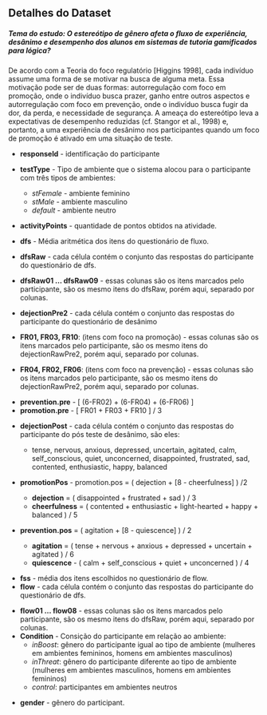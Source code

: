 ## Detalhes do Dataset

##### Tema do estudo: O estereótipo de gênero afeta o fluxo de experiência, desânimo e desempenho dos alunos em sistemas de tutoria gamificados para lógica?

De acordo com a Teoria do foco regulatório [Higgins 1998], cada indivíduo assume uma forma de se motivar na busca de alguma meta. Essa motivação pode ser de duas formas: autorregulação com foco em promoção, onde o indivíduo busca prazer, ganho entre outros aspectos e autorregulação com foco em prevenção, onde o indivíduo busca fugir da dor, da perda, e necessidade de segurança. 
A ameaça do estereótipo leva a expectativas de desempenho reduzidas (cf. Stangor et al., 1998) e, portanto, a uma experiência de desânimo nos participantes quando um foco de promoção é ativado em uma situação de teste.

-   **responseId** - identificação do participante
    
-   **testType** - Tipo de ambiente que o sistema alocou para o participante com três tipos de ambientes:
	-   *stFemale* - ambiente feminino
	-   *stMale* - ambiente masculino
	-   *default* - ambiente neutro
    
-   **activityPoints** - quantidade de pontos obtidos na atividade.
    
-   **dfs** - Média aritmética dos itens do questionário de fluxo.
    
-   **dfsRaw** - cada célula contém o conjunto das respostas do participante do questionário de dfs.
    
-   **dfsRaw01 … dfsRaw09** - essas colunas são os itens marcados pelo participante, são os mesmo itens do dfsRaw, porém aqui, separado por colunas.
    
-   **dejectionPre2** - cada célula contém o conjunto das respostas do participante do questionário de desânimo
    
-   **FR01, FR03, FR10**: (itens com foco na promoção) - essas colunas são os itens marcados pelo participante, são os mesmo itens do dejectionRawPre2, porém aqui, separado por colunas.
   -   **FR04, FR02, FR06**: (itens com foco na prevenção) - essas colunas são os itens marcados pelo participante, são os mesmo itens do dejectionRawPre2, porém aqui, separado por colunas.
* **prevention.pre** - [ (6-FR02) + (6-FR04) + (6-FR06) ]
* **promotion.pre** - [ FR01 + FR03 + FR10 ] / 3 

-   **dejectionPost** - cada célula contém o conjunto das respostas do participante do pós teste de desânimo, são eles:
	* tense, nervous, anxious, depressed, uncertain, agitated, calm, self_conscious, quiet, unconcerned, disappointed, frustrated, sad, contented, enthusiastic, happy, balanced
    
-   **promotionPos** - promotion.pos = ( dejection + [8 - cheerfulness] ) /2
	 -   **dejection** = ( disappointed + frustrated + sad ) / 3
	   * **cheerfulness** = ( contented + enthusiastic + light-hearted + happy + balanced ) / 5
  
-   **prevention.pos** = ( agitation + [8 - quiescence] ) / 2
    
	* **agitation** = ( tense + nervous + anxious + depressed + uncertain + agitated ) / 6
	* **quiescence** - ( calm + self_conscious + quiet + unconcerned ) / 4
* **fss** - média dos itens escolhidos no questionário de flow.
*  **flow** - cada célula contém o conjunto das respostas do participante do questionário de dfs.
    
-   **flow01 … flow08** - essas colunas são os itens marcados pelo participante, são os mesmo itens do dfsRaw, porém aqui, separado por colunas.
- **Condition** - Consição do participante em relação ao ambiente:
	* *inBoost*: gênero do participante igual ao tipo de ambiente (mulheres em ambientes femininos, homens em ambientes masculinos)
	* *inThreat*: gênero do participante diferente ao tipo de ambiente (mulheres em ambientes masculinos, homens em ambientes femininos)
	* *control*: participantes em ambientes neutros
* **gender** - gênero do participant.

